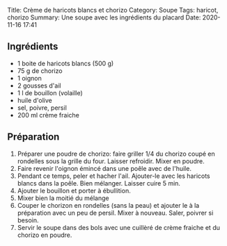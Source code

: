 Title: Crème de haricots blancs et chorizo
Category: Soupe
Tags: haricot, chorizo
Summary: Une soupe avec les ingrédients du placard
Date:  2020-11-16 17:41

## Ingrédients
- 1	boite de haricots blancs (500 g)
- 75 g de chorizo
- 1 oignon
- 2 gousses d'ail
- 1 l de bouillon (volaille)
- huile d'olive
- sel, poivre, persil
- 200 ml crème fraiche


## Préparation
1. Préparer une poudre de chorizo: faire griller 1/4 du chorizo coupé en rondelles sous la grille du four. Laisser refroidir. Mixer en poudre.
2. Faire revenir l'oignon émincé dans une poêle avec de l'huile.
3. Pendant ce temps, peler et hacher l'ail. Ajouter-le avec les haricots blancs dans la poêle. Bien mélanger. Laisser cuire 5 min.
4. Ajouter le bouillon et porter à ébullition.
5. Mixer bien la moitié du mélange
6. Couper le chorizon en rondelles (sans la peau) et ajouter le à la préparation avec un peu de persil. Mixer à nouveau. Saler, poivrer si besoin.
7. Servir le soupe dans des bols avec une cuillèré de crème fraiche et du chorizo en poudre.